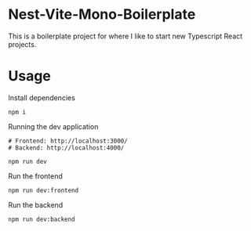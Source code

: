 # Nest-Vite-Mono-Boilerplate

This is a boilerplate project for where I like to start new Typescript React projects.

# Usage

Install dependencies

```
npm i
```

Running the dev application

```
# Frontend: http://localhost:3000/
# Backend: http://localhost:4000/

npm run dev
```

Run the frontend

```
npm run dev:frontend
```

Run the backend

```
npm run dev:backend
```
